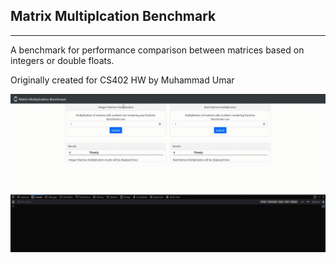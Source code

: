 ## Matrix Multiplcation Benchmark

---

A benchmark for performance comparison between matrices based on integers or double floats.

Originally created for CS402 HW by Muhammad Umar

![](demo.gif)
